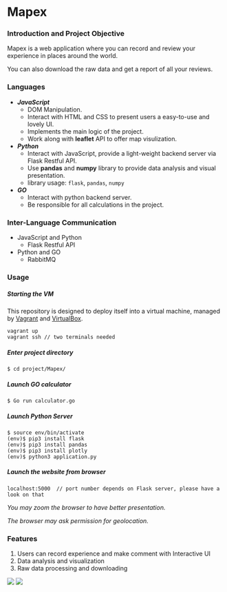 # Mapex

### Introduction and Project Objective

Mapex is a web application where you can record and review your experience in places around the world.

You can also download the raw data and get a report of all your reviews.

### Languages 

- ***JavaScript*** 
  - DOM Manipulation.
  - Interact with HTML and CSS to present users a easy-to-use and lovely UI.
  - Implements the main logic of the project.
  - Work along with **leaflet** API to offer map visulization.
- ***Python***
  - Interact with JavaScript, provide a light-weight backend server via Flask Restful API.
  - Use **pandas** and **numpy** library to provide data analysis and visual presentation.
  - library usage: `flask`, `pandas`, `numpy`
- ***GO***
  - Interact with python backend server.
  - Be responsible for all calculations in the project.

### Inter-Language Communication

- JavaScript and Python
  - Flask Restful API
- Python and GO
  - RabbitMQ

### Usage

##### Starting the VM

This repository is designed to deploy itself into a virtual machine, managed by [Vagrant](https://www.vagrantup.com/downloads.html) and [VirtualBox](https://www.virtualbox.org/wiki/Downloads).

```
vagrant up
vagrant ssh	// two terminals needed
```

##### Enter project directory

```
$ cd project/Mapex/
```

##### Launch GO calculator

```
$ Go run calculator.go
```

##### Launch Python Server

```
$ source env/bin/activate
(env)$ pip3 install flask
(env)$ pip3 install pandas
(env)$ pip3 install plotly
(env)$ python3 application.py
```

##### Launch the website from browser

```
localhost:5000	// port number depends on Flask server, please have a look on that
```

*You may zoom the browser to have better presentation.*

*The browser may ask permission for geolocation.*

### Features

1. Users can record experience and make comment with Interactive UI 
2. Data analysis and visualization 
3. Raw data processing and downloading

<img src="https://csil-git1.cs.surrey.sfu.ca/ziruih/cmpt383project/-/blob/master/index_demo.png"/>

<img src="https://csil-git1.cs.surrey.sfu.ca/ziruih/cmpt383project/-/blob/master/report_demo.png"/>